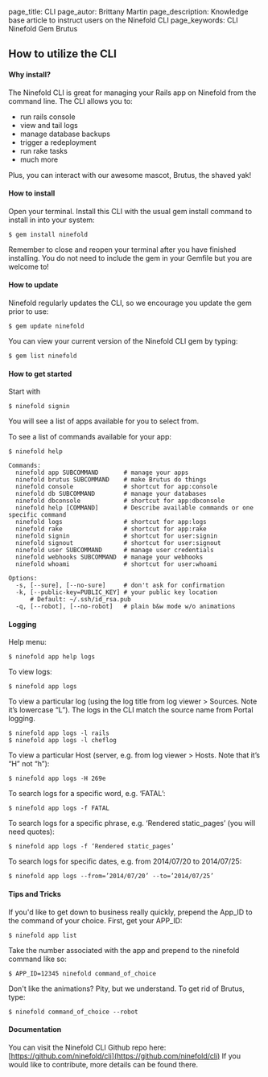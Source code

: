 page_title:       CLI
page_autor:       Brittany Martin
page_description: Knowledge base article to instruct users on the Ninefold CLI
page_keywords:    CLI Ninefold Gem Brutus

## How to utilize the CLI

#### Why install?

The Ninefold CLI is great for managing your Rails app on Ninefold from the command line. The CLI allows you to:

* run rails console
* view and tail logs
* manage database backups
* trigger a redeployment
* run rake tasks
* much more

Plus, you can interact with our awesome mascot, Brutus, the shaved yak!

#### How to install

Open your terminal. Install this CLI with the usual gem install command to install in into your system:

    $ gem install ninefold

Remember to close and reopen your terminal after you have finished installing. You do not need to include the gem in your Gemfile but you are welcome to!

#### How to update

Ninefold regularly updates the CLI, so we encourage you update the gem prior to use:

    $ gem update ninefold

You can view your current version of the Ninefold CLI gem by typing:

    $ gem list ninefold

#### How to get started 

Start with

    $ ninefold signin

You will see a list of apps available for you to select from.

To see a list of commands available for your app:

    $ ninefold help

    Commands:
      ninefold app SUBCOMMAND       # manage your apps
      ninefold brutus SUBCOMMAND    # make Brutus do things
      ninefold console              # shortcut for app:console
      ninefold db SUBCOMMAND        # manage your databases
      ninefold dbconsole            # shortcut for app:dbconsole
      ninefold help [COMMAND]       # Describe available commands or one specific command
      ninefold logs                 # shortcut for app:logs
      ninefold rake                 # shortcut for app:rake
      ninefold signin               # shortcut for user:signin
      ninefold signout              # shortcut for user:signout
      ninefold user SUBCOMMAND      # manage user credentials
      ninefold webhooks SUBCOMMAND  # manage your webhooks
      ninefold whoami               # shortcut for user:whoami

    Options:
      -s, [--sure], [--no-sure]     # don't ask for confirmation
      -k, [--public-key=PUBLIC_KEY] # your public key location
          # Default: ~/.ssh/id_rsa.pub
      -q, [--robot], [--no-robot]   # plain b&w mode w/o animations

#### Logging

Help menu:

	$ ninefold app help logs

To view logs:
	
	$ ninefold app logs

To view a particular log (using the log title from log viewer > Sources. Note it’s  lowercase “L”). The logs in the CLI match the source name from Portal logging. 

	$ ninefold app logs -l rails
	$ ninefold app logs -l cheflog

To view a particular Host (server, e.g. from log viewer > Hosts. Note that it’s “H” not “h”):

	$ ninefold app logs -H 269e

To search logs for a specific word, e.g. ‘FATAL’:

	$ ninefold app logs -f FATAL

To search logs for a specific phrase, e.g. ‘Rendered static_pages’ (you will need quotes):

	$ ninefold app logs -f ‘Rendered static_pages’

To search logs for specific dates, e.g. from 2014/07/20 to 2014/07/25:

	$ ninefold app logs --from=’2014/07/20’ --to=’2014/07/25’

#### Tips and Tricks

If you'd like to get down to business really quickly, prepend the App_ID to the command of your choice. First, get your APP_ID:

    $ ninefold app list

Take the number associated with the app and prepend to the ninefold command like so:

    $ APP_ID=12345 ninefold command_of_choice

Don't like the animations? Pity, but we understand. To get rid of Brutus, type:

    $ ninefold command_of_choice --robot

#### Documentation

You can visit the Ninefold CLI Github repo here: [https://github.com/ninefold/cli](https://github.com/ninefold/cli) If you would like to contribute, more details can be found there.
